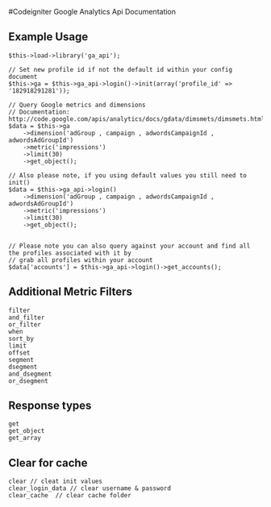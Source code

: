 #Codeigniter Google Analytics Api Documentation

## Example Usage

	$this->load->library('ga_api');

	// Set new profile id if not the default id within your config document
	$this->ga = $this->ga_api->login()->init(array('profile_id' => '182918291281'));

	// Query Google metrics and dimensions
	// Documentation: http://code.google.com/apis/analytics/docs/gdata/dimsmets/dimsmets.html)
	$data = $this->ga
		->dimension('adGroup , campaign , adwordsCampaignId , adwordsAdGroupId')
		->metric('impressions')
		->limit(30)
		->get_object();

	// Also please note, if you using default values you still need to init()
	$data = $this->ga_api->login()
		->dimension('adGroup , campaign , adwordsCampaignId , adwordsAdGroupId')
		->metric('impressions')
		->limit(30)
		->get_object();


	// Please note you can also query against your account and find all the profiles associated with it by
	// grab all profiles within your account
	$data['accounts'] = $this->ga_api->login()->get_accounts();

## Additional Metric Filters

	filter
	and_filter
	or_filter
	when
	sort_by
	limit
	offset
	segment
	dsegment
	and_dsegment
	or_dsegment

## Response types

	get
	get_object
	get_array

## Clear for cache

	clear // cleat init values
	clear_login_data // clear username & password
	clear_cache	 // clear cache folder


